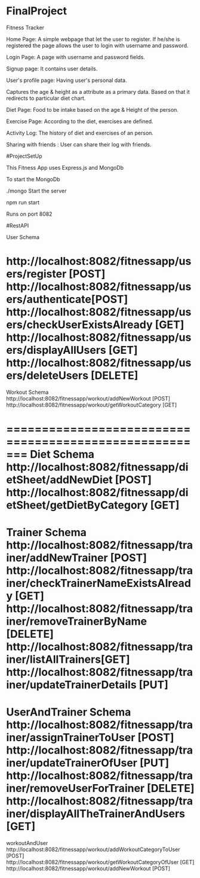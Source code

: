 # FinalProject
Fitness Tracker

Home Page:
 A simple webpage that let the user to register. If he/she is registered the page allows the user to login with username and password.

Login Page:
A page with username and password fields.

Signup page:
It contains user details.
 
User's profile page:
 Having user's personal data.

Captures the age & height as a attribute as a primary data. Based on that it redirects to particular diet chart.

Diet Page:
Food to be intake based on the age & Height of the person.

Exercise Page:
According to the diet, exercises are defined.

Activity Log:
The history of diet and exercises of an person.

Sharing with friends :
User can share their log with friends.


#ProjectSetUp

This Fitness App uses Express.js and MongoDb

To start the MongoDb

./mongo
Start the server

npm run start

Runs on port 8082

#RestAPI

User Schema

http://localhost:8082/fitnessapp/users/register [POST]
http://localhost:8082/fitnessapp/users/authenticate[POST]
http://localhost:8082/fitnessapp/users/checkUserExistsAlready [GET]
http://localhost:8082/fitnessapp/users/displayAllUsers  [GET]
http://localhost:8082/fitnessapp/users/deleteUsers [DELETE]
======================================================
Workout Schema
http://localhost:8082/fitnessapp/workout/addNewWorkout [POST]
http://localhost:8082/fitnessapp/workout/getWorkoutCategory [GET]

=======================================================
Diet Schema
http://localhost:8082/fitnessapp/dietSheet/addNewDiet  [POST]
http://localhost:8082/fitnessapp/dietSheet/getDietByCategory  [GET]
========================================================
Trainer Schema
http://localhost:8082/fitnessapp/trainer/addNewTrainer [POST]
http://localhost:8082/fitnessapp/trainer/checkTrainerNameExistsAlready [GET]
http://localhost:8082/fitnessapp/trainer/removeTrainerByName [DELETE]
http://localhost:8082/fitnessapp/trainer/listAllTrainers[GET]
http://localhost:8082/fitnessapp/trainer/updateTrainerDetails [PUT]
========================================================
UserAndTrainer Schema
http://localhost:8082/fitnessapp/trainer/assignTrainerToUser [POST]
http://localhost:8082/fitnessapp/trainer/updateTrainerOfUser [PUT]
http://localhost:8082/fitnessapp/trainer/removeUserForTrainer [DELETE]
http://localhost:8082/fitnessapp/trainer/displayAllTheTrainerAndUsers [GET]
========================================================
workoutAndUser
http://localhost:8082/fitnessapp/workout/addWorkoutCategoryToUser  [POST]
http://localhost:8082/fitnessapp/workout/getWorkoutCategoryOfUser [GET]
http://localhost:8082/fitnessapp/workout/addNewWorkout [POST]




